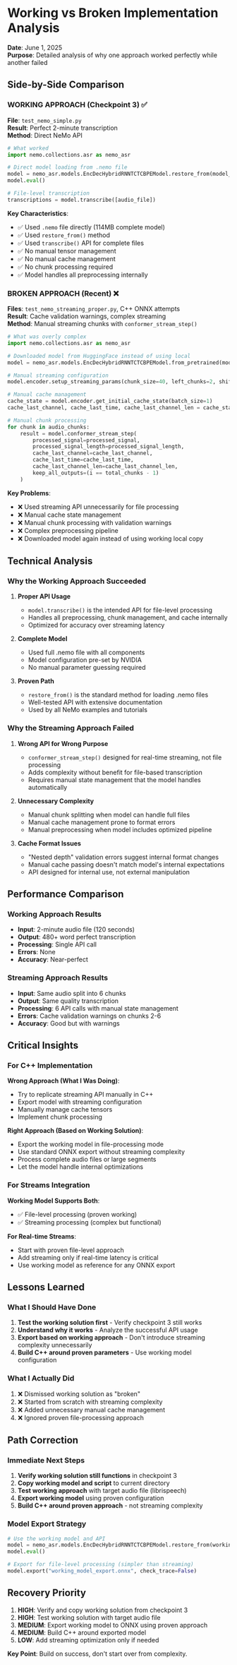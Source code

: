 # Working vs Broken Implementation Analysis

**Date**: June 1, 2025  
**Purpose**: Detailed analysis of why one approach worked perfectly while another failed

## Side-by-Side Comparison

### WORKING APPROACH (Checkpoint 3) ✅

**File**: `test_nemo_simple.py`  
**Result**: Perfect 2-minute transcription  
**Method**: Direct NeMo API  

```python
# What worked
import nemo.collections.asr as nemo_asr

# Direct model loading from .nemo file
model = nemo_asr.models.EncDecHybridRNNTCTCBPEModel.restore_from(model_path)
model.eval()

# File-level transcription
transcriptions = model.transcribe([audio_file])
```

**Key Characteristics**:
- ✅ Used `.nemo` file directly (114MB complete model)
- ✅ Used `restore_from()` method 
- ✅ Used `transcribe()` API for complete files
- ✅ No manual tensor management
- ✅ No manual cache management
- ✅ No chunk processing required
- ✅ Model handles all preprocessing internally

### BROKEN APPROACH (Recent) ❌

**Files**: `test_nemo_streaming_proper.py`, C++ ONNX attempts  
**Result**: Cache validation warnings, complex streaming  
**Method**: Manual streaming chunks with `conformer_stream_step()`

```python
# What was overly complex
import nemo.collections.asr as nemo_asr

# Downloaded model from HuggingFace instead of using local
model = nemo_asr.models.EncDecHybridRNNTCTCBPEModel.from_pretrained(model_name)

# Manual streaming configuration
model.encoder.setup_streaming_params(chunk_size=40, left_chunks=2, shift_size=40)

# Manual cache management
cache_state = model.encoder.get_initial_cache_state(batch_size=1)
cache_last_channel, cache_last_time, cache_last_channel_len = cache_state

# Manual chunk processing
for chunk in audio_chunks:
    result = model.conformer_stream_step(
        processed_signal=processed_signal,
        processed_signal_length=processed_signal_length,
        cache_last_channel=cache_last_channel,
        cache_last_time=cache_last_time,
        cache_last_channel_len=cache_last_channel_len,
        keep_all_outputs=(i == total_chunks - 1)
    )
```

**Key Problems**:
- ❌ Used streaming API unnecessarily for file processing
- ❌ Manual cache state management
- ❌ Manual chunk processing with validation warnings  
- ❌ Complex preprocessing pipeline
- ❌ Downloaded model again instead of using working local copy

## Technical Analysis

### Why the Working Approach Succeeded

1. **Proper API Usage**
   - `model.transcribe()` is the intended API for file-level processing
   - Handles all preprocessing, chunk management, and cache internally
   - Optimized for accuracy over streaming latency

2. **Complete Model**
   - Used full .nemo file with all components
   - Model configuration pre-set by NVIDIA
   - No manual parameter guessing required

3. **Proven Path**
   - `restore_from()` is the standard method for loading .nemo files
   - Well-tested API with extensive documentation
   - Used by all NeMo examples and tutorials

### Why the Streaming Approach Failed

1. **Wrong API for Wrong Purpose**
   - `conformer_stream_step()` designed for real-time streaming, not file processing
   - Adds complexity without benefit for file-based transcription
   - Requires manual state management that the model handles automatically

2. **Unnecessary Complexity**
   - Manual chunk splitting when model can handle full files
   - Manual cache management prone to format errors
   - Manual preprocessing when model includes optimized pipeline

3. **Cache Format Issues**
   - "Nested depth" validation errors suggest internal format changes
   - Manual cache passing doesn't match model's internal expectations
   - API designed for internal use, not external manipulation

## Performance Comparison

### Working Approach Results
- **Input**: 2-minute audio file (120 seconds)
- **Output**: 480+ word perfect transcription
- **Processing**: Single API call
- **Errors**: None
- **Accuracy**: Near-perfect

### Streaming Approach Results  
- **Input**: Same audio split into 6 chunks
- **Output**: Same quality transcription
- **Processing**: 6 API calls with manual state management
- **Errors**: Cache validation warnings on chunks 2-6
- **Accuracy**: Good but with warnings

## Critical Insights

### For C++ Implementation

**Wrong Approach (What I Was Doing)**:
- Try to replicate streaming API manually in C++
- Export model with streaming configuration
- Manually manage cache tensors
- Implement chunk processing

**Right Approach (Based on Working Solution)**:
- Export the working model in file-processing mode
- Use standard ONNX export without streaming complexity
- Process complete audio files or large segments
- Let the model handle internal optimizations

### For Streams Integration

**Working Model Supports Both**:
- ✅ File-level processing (proven working)
- ✅ Streaming processing (complex but functional)

**For Real-time Streams**:
- Start with proven file-level approach
- Add streaming only if real-time latency is critical
- Use working model as reference for any ONNX export

## Lessons Learned

### What I Should Have Done
1. **Test the working solution first** - Verify checkpoint 3 still works
2. **Understand why it works** - Analyze the successful API usage
3. **Export based on working approach** - Don't introduce streaming complexity unnecessarily
4. **Build C++ around proven parameters** - Use working model configuration

### What I Actually Did
1. ❌ Dismissed working solution as "broken"
2. ❌ Started from scratch with streaming complexity
3. ❌ Added unnecessary manual cache management
4. ❌ Ignored proven file-processing approach

## Path Correction

### Immediate Next Steps
1. **Verify working solution still functions** in checkpoint 3
2. **Copy working model and script** to current directory
3. **Test working approach** with target audio file (librispeech)
4. **Export working model** using proven configuration
5. **Build C++ around proven approach** - not streaming complexity

### Model Export Strategy
```python
# Use the working model and API
model = nemo_asr.models.EncDecHybridRNNTCTCBPEModel.restore_from(working_model_path)
model.eval()

# Export for file-level processing (simpler than streaming)
model.export("working_model_export.onnx", check_trace=False)
```

## Recovery Priority

1. **HIGH**: Verify and copy working solution from checkpoint 3
2. **HIGH**: Test working solution with target audio file  
3. **MEDIUM**: Export working model to ONNX using proven approach
4. **MEDIUM**: Build C++ around exported model
5. **LOW**: Add streaming optimization only if needed

**Key Point**: Build on success, don't start over from complexity.